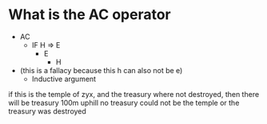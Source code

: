 # What is the AC operator
- AC
	- IF H => E
		- E
			- H
- (this is a fallacy because this h can also not be e)
	- Inductive argument

if this is the temple of zyx, and the treasury where not destroyed, then there will be treasury 100m uphill
no treasury 
could not be the temple or the treasury was destroyed 
